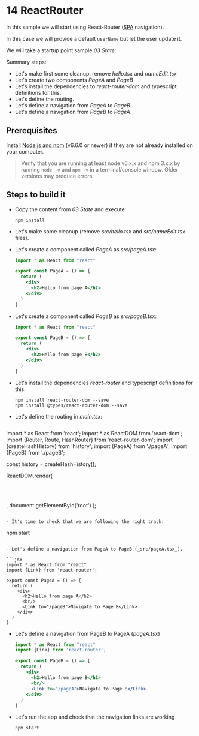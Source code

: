 # 14 ReactRouter

In this sample we will start using React-Router (<acronym title="Single Page Application">SPA</acronym> navigation).

In this case we will provide a default `userName` but let the user update
it.


We will take a startup point sample _03 State_:

Summary steps:

- Let's make first some cleanup: remove _hello.tsx_ and _nameEdit.tsx_
- Let's create two components _PageA_ and _PageB_
- Let's install the dependencies to _react-router-dom_ and typescript definitions for this.
- Let's define the routing.
- Let's define a navigation from _PageA_ to _PageB_.
- Let's define a navigation from _PageB_ to _PageA_.

## Prerequisites

Install [Node.js and npm](https://nodejs.org/en/) (v6.6.0 or newer) if they are not already installed on your computer.

> Verify that you are running at least node v6.x.x and npm 3.x.x by running `node -v` and `npm -v` in a terminal/console window. Older versions may produce errors.

## Steps to build it

- Copy the content from _03 State_ and execute:

  ```
  npm install
  ```

- Let's make some cleanup (remove _src/hello.tsx_ and _src/nameEdit.tsx_ files).

- Let's create a component called _PageA_ as _src/pageA.tsx_:

  ```jsx
  import * as React from "react"

  export const PageA = () => {
    return (
      <div>
        <h2>Hello from page A</h2>
      </div>
    )
  }
  ```

- Let's create a component called _PageB_ as _src/pageB.tsx_:

  ```jsx
  import * as React from "react"

  export const PageB = () => {
    return (
      <div>
        <h2>Hello from page B</h2>
      </div>
    )
  }
  ```

- Let's install the dependencies _react-router_ and typescript definitions for this.

  ```
  npm install react-router-dom --save
  npm install @types/react-router-dom --save  
  ```

- Let's define the routing in _main.tsx_:

  ```jsx
import * as React from 'react';
import * as ReactDOM from 'react-dom';
import {Router, Route, HashRouter} from 'react-router-dom';
import {createHashHistory} from 'history';
import {PageA} from './pageA';
import {PageB} from './pageB';

const history = createHashHistory();

ReactDOM.render(
  <HashRouter>
    <Router history={history} >    
        <div>    
          <Route exact={true} path="/" component={PageA}/>
          <Route path="/pageB" component={PageB}/>
        </div>
    </Router>    
  </HashRouter>

,
  document.getElementById('root')
);
  ```

- It's time to check that we are following the right track:

  ```
  npm start
  ```

- Let's define a navigation from PageA to PageB (_src/pageA.tsx_).

  ```jsx
  import * as React from "react"
  import {Link} from 'react-router';

  export const PageA = () => {
    return (
      <div>
        <h2>Hello from page A</h2>
        <br/>
        <Link to="/pageB">Navigate to Page B</Link>
      </div>
    )
  }
  ```

- Let's define a navigation from PageB to PageA  (_pageA.tsx_)

  ```jsx
  import * as React from "react"
  import {Link} from 'react-router';

  export const PageB = () => {
    return (
      <div>
        <h2>Hello from page B</h2>
        <br/>
        <Link to="/pageA">Navigate to Page B</Link>
      </div>
    )
  }
  ```


- Let's run the app and check that the navigation links are working

  ```
  npm start
  ```
